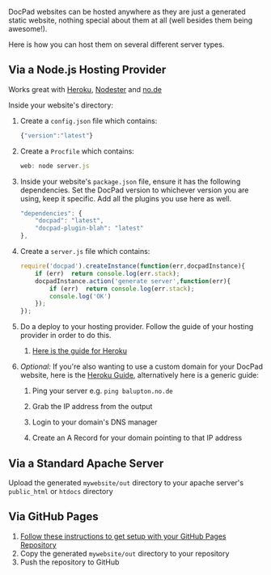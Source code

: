 DocPad websites can be hosted anywhere as they are just a generated static website, nothing special about them at all (well besides them being awesome!).

Here is how you can host them on several different server types.


## Via a Node.js Hosting Provider

Works great with [Heroku](http://www.heroku.com/), [Nodester](http://nodester.com/) and [no.de](http://no.de/)

Inside your website's directory:

1. Create a `config.json` file which contains:

	``` javascript
	{"version":"latest"}
	```

1. Create a `Procfile` which contains:

	``` javascript
	web: node server.js
	```

1. Inside your website's `package.json` file, ensure it has the following dependencies. Set the DocPad version to whichever version you are using, keep it specific. Add all the plugins you use here as well.

	``` javascript
	"dependencies": {
		"docpad": "latest",
		"docpad-plugin-blah": "latest"
	},
	```

1. Create a `server.js` file which contains:

	``` javascript
	require('docpad').createInstance(function(err,docpadInstance){
		if (err)  return console.log(err.stack);
		docpadInstance.action('generate server',function(err){
			if (err)  return console.log(err.stack);
			console.log('OK')
		});
	});
	```

1. Do a deploy to your hosting provider. Follow the guide of your hosting provider in order to do this.

	1. [Here is the guide for Heroku](http://devcenter.heroku.com/articles/node-js)

1. _Optional:_ If you're also wanting to use a custom domain for your DocPad website, here is the [Heroku Guide](https://devcenter.heroku.com/articles/custom-domains), alternatively here is a generic guide:

	1. Ping your server e.g. `ping balupton.no.de`

	1. Grab the IP address from the output

	1. Login to your domain's DNS manager

	1. Create an A Record for your domain pointing to that IP address



## Via a Standard Apache Server

Upload the generated `mywebsite/out` directory to your apache server's `public_html` or `htdocs` directory



## Via GitHub Pages

1. [Follow these instructions to get setup with your GitHub Pages Repository](https://github.com/blog/272-github-pages)
2. Copy the generated `mywebsite/out` directory to your repository
3. Push the repository to GitHub